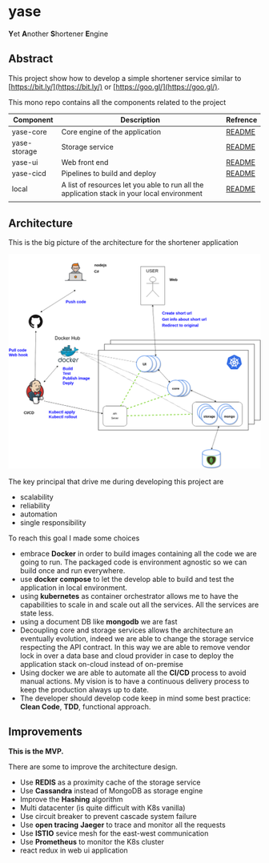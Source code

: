 # yase
**Y**et **A**nother **S**hortener **E**ngine



## Abstract

This project show how to develop a simple shortener service similar to [https://bit.ly/](https://bit.ly/) or [https://goo.gl/](https://goo.gl/).

This mono repo contains all the components related to the project

| Component    | Description                                                  | Refrence                               |
| ------------ | ------------------------------------------------------------ | -------------------------------------- |
| yase-core    | Core engine of the application                               | [README](./src/yase-core/README.md)    |
| yase-storage | Storage service                                              | [README](./src/yase-storage/README.md) |
| yase-ui      | Web front end                                                | [README](./src/yase-ui/README.md)      |
| yase-cicd    | Pipelines to build and deploy                                | [README](./src/yase-cicd/README.md)    |
| local        | A list of resources let you able to run all the application stack in your local environment | [README](./src/local/README.md)        |
|              |                                                              |                                        |



## Architecture

This is the big picture of the architecture for the shortener application

![architecture](imgs/architecture.png)



The key principal that drive me during developing this project are

- scalability
- reliability
- automation
- single responsibility



To reach this goal I made some choices

- embrace **Docker** in order to build images containing all the code we are going to run. The packaged code is environment agnostic so we can build once and run everywhere.
- use **docker compose** to let the develop able to build and test the application in local environment.
- using **kubernetes** as container orchestrator allows me to have the capabilities to scale in and scale out all the services. All the services are state less.
- using a document DB like **mongodb** we are fast
- Decoupling core and storage services allows the architecture an eventually evolution, indeed we are able to change the storage service respecting the API contract. In this way we are able to remove vendor lock in over a data base and cloud provider in case to deploy the application stack on-cloud instead of on-premise
- Using docker we are able to automate all the **CI/CD** process to avoid manual actions. My vision is to have a continuous delivery process to keep the production always up to date.
- The developer should develop code keep in mind some best practice: **Clean Code**, **TDD**, functional approach.



## Improvements

**This is the MVP.**

There are some  to improve the architecture design.

- Use **REDIS** as a proximity cache of the storage service
- Use **Cassandra** instead of MongoDB as storage engine
- Improve the **Hashing** algorithm
- Multi datacenter (is quite difficult with K8s vanilla)
- Use circuit breaker to prevent cascade system failure
- Use **open tracing** **Jaeger** to trace and monitor all the requests
- Use **ISTIO** sevice mesh for the east-west communication
- Use **Prometheus** to monitor the K8s cluster
- react redux in web ui application


